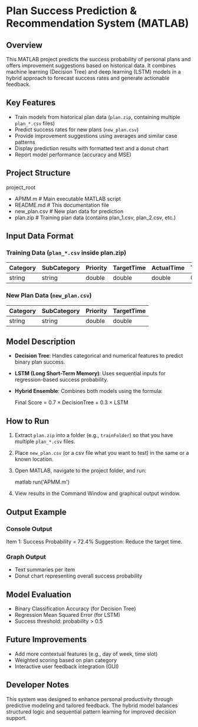 # Plan Success Prediction & Recommendation System (MATLAB)

## Overview

This MATLAB project predicts the success probability of personal plans and offers improvement suggestions based on historical data. It combines machine learning (Decision Tree) and deep learning (LSTM) models in a hybrid approach to forecast success rates and generate actionable feedback.

## Key Features

- Train models from historical plan data (`plan.zip`, containing multiple `plan_*.csv` files)
- Predict success rates for new plans (`new_plan.csv`)
- Provide improvement suggestions using averages and similar case patterns
- Display prediction results with formatted text and a donut chart
- Report model performance (accuracy and MSE)

## Project Structure

project_root
- APMM.m             # Main executable MATLAB script
- README.md          # This documentation file
- new_plan.csv       # New plan data for prediction
- plan.zip           # Training plan data (contains plan_1.csv, plan_2.csv, etc.)


## Input Data Format

### Training Data (`plan_*.csv` inside plan.zip)

| Category | SubCategory | Priority | TargetTime | ActualTime | TaskSuccess | PlanSuccess |
|----------|-------------|----------|------------|------------|-------------|-------------|
| string   | string      | double   | double     | double     | 0 or 1      | 0 or 1      |

### New Plan Data (`new_plan.csv`)

| Category | SubCategory | Priority | TargetTime |
|----------|-------------|----------|------------|
| string   | string      | double   | double     |

## Model Description

- **Decision Tree**: Handles categorical and numerical features to predict binary plan success.
- **LSTM (Long Short-Term Memory)**: Uses sequential inputs for regression-based success probability.
- **Hybrid Ensemble**: Combines both models using the formula:

  Final Score = 0.7 × DecisionTree + 0.3 × LSTM


## How to Run

1. Extract `plan.zip` into a folder (e.g., `trainFolder`) so that you have multiple `plan_*.csv` files.
2. Place `new_plan.csv` (or a csv file what you want to test) in the same or a known location.
3. Open MATLAB, navigate to the project folder, and run:

   matlab
   run('APMM.m')


4. View results in the Command Window and graphical output window.

## Output Example

### Console Output

Item 1: Success Probability = 72.4%
Suggestion: Reduce the target time.

### Graph Output

- Text summaries per item
- Donut chart representing overall success probability

## Model Evaluation

- Binary Classification Accuracy (for Decision Tree)
- Regression Mean Squared Error (for LSTM)
- Success threshold: probability > 0.5

## Future Improvements

- Add more contextual features (e.g., day of week, time slot)
- Weighted scoring based on plan category
- Interactive user feedback integration (GUI)

## Developer Notes

This system was designed to enhance personal productivity through predictive modeling and tailored feedback. The hybrid model balances structured logic and sequential pattern learning for improved decision support.
